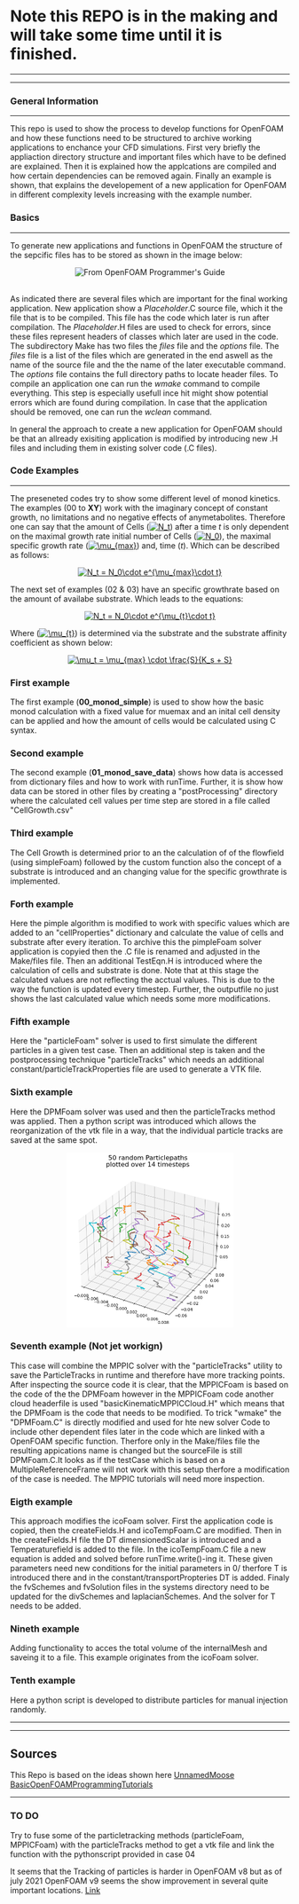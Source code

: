 # Note this REPO is in the making and will take some time until it is finished.
***
***
### General Information
***  
This repo is used to show the process to develop functions for OpenFOAM and how these functions need to be structured to archive working applications to enchance your CFD simulations. First very briefly the appliaction directory structure and important files which have to be defined are explained. Then it is explained how the applcations are compiled and how certain dependencies can be removed again. Finally an example is shown, that explains the developement of a new application for OpenFOAM in different complexity levels increasing with the example number. 

### Basics
***
To generate new applications and functions in OpenFOAM the structure of the sepcific files has to be stored as shown in the image below: <br> <p align="center"><img src="https://cdn.cfd.direct/docs/user-guide-v7/img/user253x.png" alt = "From OpenFOAM Programmer's Guide" > </p> <br> As indicated there are several files which are important for the final working application. New application show a *Placeholder*.C source file, which it the file that is to be compiled. This file has the code which later is run after compilation. The *Placeholder*.H files are used to check for errors, since these files represent headers of classes which later are used in the code. The subdirectory Make has two files the *files* file and the *options* file. The *files* file is a list of the files which are generated in the end aswell as the name of the source file and the the name of the later executable command. The *options* file contains the full directory paths to locate header files. To compile an application one can run the *wmake* command to compile everything. This step is especially usefull ince hit might show potential errors which are found during compilation. In case that the application should be removed, one can run the *wclean* command.

In general the approach to create a new application for OpenFOAM should be that an allready exisiting application is modified by introducing new .H files and including them in existing solver code (.C files). 

### Code Examples
***
The preseneted codes try to show some different level of monod kinetics. The examples (00 to **XY**) work with the imaginary concept of constant growth, no limitations and no negative effects of anymetabolites. Therefore one can say that the amount of Cells (<a href="https://www.codecogs.com/eqnedit.php?latex=N_t" target="_blank"><img src="https://latex.codecogs.com/gif.latex?N_t" title="N_t" /></a>) after a time *t* is only dependent on the maximal growth rate initial number of Cells (<a href="https://www.codecogs.com/eqnedit.php?latex=N_0" target="_blank"><img src="https://latex.codecogs.com/gif.latex?N_0" title="N_0" /></a>), the maximal specific growth rate (<a href="https://www.codecogs.com/eqnedit.php?latex=\mu_{max}" target="_blank"><img src="https://latex.codecogs.com/gif.latex?\mu_{max}" title="\mu_{max}" /></a>) and, time (*t*). Which can be described as follows:
<p align="center"> <a href="https://www.codecogs.com/eqnedit.php?latex=N_t&space;=&space;N_0\cdot&space;e^{\mu_{max}\cdot&space;t}" target="_blank"><img src="https://latex.codecogs.com/gif.latex?N_t&space;=&space;N_0\cdot&space;e^{\mu_{max}\cdot&space;t}" title="N_t = N_0\cdot e^{\mu_{max}\cdot t}" /></a> </p>

The next set of examples (02 & 03) have an specific growthrate based on the amount of availabe substrate. Which leads to the equations:
<p align="center"> <a href="https://www.codecogs.com/eqnedit.php?latex=N_t&space;=&space;N_0\cdot&space;e^{\mu_{t}\cdot&space;t}" target="_blank"><img src="https://latex.codecogs.com/gif.latex?N_t&space;=&space;N_0\cdot&space;e^{\mu_{t}\cdot&space;t}" title="N_t = N_0\cdot e^{\mu_{t}\cdot t}" /></a> </p> Where (<a href="https://www.codecogs.com/eqnedit.php?latex=\mu_{t}" target="_blank"><img src="https://latex.codecogs.com/gif.latex?\mu_{t}" title="\mu_{t}" /></a>) is determined via the substrate and the substrate affinity coefficient as shown below:

<p align="center"> <a href="https://www.codecogs.com/eqnedit.php?latex=\mu_t&space;=&space;\mu_{max}&space;\cdot&space;\frac{S}{K_s&space;&plus;&space;S}" target="_blank"><img src="https://latex.codecogs.com/gif.latex?\mu_t&space;=&space;\mu_{max}&space;\cdot&space;\frac{S}{K_s&space;&plus;&space;S}" title="\mu_t = \mu_{max} \cdot \frac{S}{K_s + S}" /></a> </p>


### First example 
The first example (**00_monod_simple**) is used to show how the basic monod calculation with a fixed value for muemax and an inital cell density can be applied and how the amount of cells would be calculated using C syntax.

### Second example
The second example (**01_monod_save_data**) shows how data is accessed from dictionary files and how to work with runTime. Further, it is show how data can be stored in other files by creating a "postProcessing" directory where the calculated cell values per time step are stored in a file called "CellGrowth.csv" 

### Third example
The Cell Growth is determined prior to an the calculation of of the flowfield (using simpleFoam) followed by the custom function also the concept of a substrate is introduced and an changing value for the specific growthrate is implemented. 

### Forth example 
Here the pimple algorithm is modified to work with specific values which are added to an "cellProperties" dictionary and calculate the value of cells and substrate after every iteration. To archive this the pimpleFoam solver application is copyied then the .C file is renamed and adjusted in the Make/files file. Then an additional TestEqn.H is introduced where the calculation of cells and substrate is done. Note that at this stage the calculated values are not reflecting the acctual values. This is due to the way the function is updated every timestep. Further, the outputfile no just shows the last calculated value which needs some more modifications.

### Fifth example
Here the "particleFoam" solver is used to first simulate the different particles in a given test case. Then an additional step is taken and the postprocessing technique "particleTracks" which needs an additional constant/particleTrackProperties file are used to generate a VTK file.

### Sixth example
Here the DPMFoam solver was used and then the particleTracks method was applied. Then a python script was introduced which allows the reorganization of the vtk file in a way, that the individual particle tracks are saved at the same spot.
<p align="center"> <img src="https://github.com/LS-2ednar/OpenFOAM_Programming/blob/main/05_DPMFoam_ParticleTrack/ExamplePlot.png" width=300 align=center> </p>

### Seventh example (Not jet workign)
This case will combine the MPPIC solver with the "particleTracks" utility to save the ParticleTracks in runtime and therefore have more tracking points. After inspecting the source code it is clear, that the MPPICFoam is based on the code of the the DPMFoam however in the MPPICFoam code another cloud headerfile is used "basicKinematicMPPICCloud.H" which means that the DPMFoam is the code that needs to be modified. To trick "wmake" the "DPMFoam.C" is directly modified and used for hte new solver Code to include other dependent files later in the code which are linked with a OpenFOAM specific function. Therfore only in the Make/files file the resulting appications name is changed but the sourceFile is still DPMFoam.C.It looks as if the testCase which is based on a MultipleReferenceFrame will not work with this setup therfore a modification of the case is needed. The MPPIC tutorials will need more inspection.

### Eigth example
This approach modifies the icoFoam solver. First the application code is copied, then the createFields.H and icoTempFoam.C are modified. Then in the createFields.H file the DT dimensionedScalar is introduced and a Temperaturefield is added to the file. In the icoTempFoam.C file a new equation is added and solved before runTime.write()-ing it. These given parameters need new conditions for the initial parameters in 0/ therfore T is introduced there and in the constant/transportPropteries DT is added. Finaly the fvSchemes and fvSolution files in the systems directory need to be updated for the divSchemes and laplacianSchemes. And the solver for T needs to be added. 

### Nineth example
Adding functionality to acces the total volume of the internalMesh and saveing it to a file. This example originates from the icoFoam solver.

### Tenth example
Here a python script is developed to distribute particles for manual injection randomly.


***
***
## Sources
This Repo is based on the ideas shown here [UnnamedMoose BasicOpenFOAMProgrammingTutorials](https://github.com/UnnamedMoose/BasicOpenFOAMProgrammingTutorials)

---
### TO DO
Try to fuse some of the particletracking methods (particleFoam, MPPICFoam) with the particleTracks method to get a vtk file and link the function with the pythonscript provided in case 04

It seems that the Tracking of particles is harder in OpenFOAM v8 but as of july 2021 OpenFOAM v9 seems the show improvement in several quite important locations. [Link](https://openfoam.org/version/9/)
